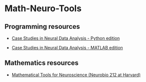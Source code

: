 # Math-Neuro-Tools

## Programming resources

- [Case Studies in Neural Data Analysis - Python edition](https://mark-kramer.github.io/Case-Studies-Python/intro.html)

- [Case Studies in Neural Data Analysis - MATLAB edition](https://mitpress.ublish.com/book/case-studies-neural-data-analysis)

## Mathematics resources

- [Mathematical Tools for Neuroscience (Neurobio 212 at Harvard)](https://github.com/ebatty/MathToolsforNeuroscience)
